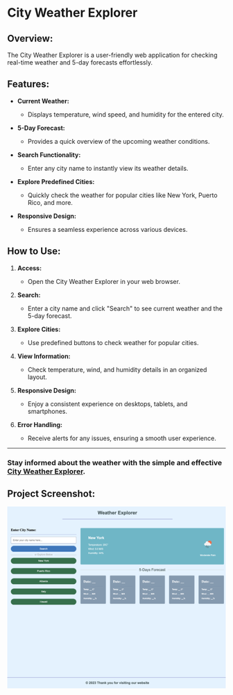 # City Weather Explorer

## Overview:

The City Weather Explorer is a user-friendly web application for checking real-time weather and 5-day forecasts effortlessly.

## Features:

- **Current Weather:**
  - Displays temperature, wind speed, and humidity for the entered city.
- **5-Day Forecast:**

  - Provides a quick overview of the upcoming weather conditions.

- **Search Functionality:**

  - Enter any city name to instantly view its weather details.

- **Explore Predefined Cities:**

  - Quickly check the weather for popular cities like New York, Puerto Rico, and more.

- **Responsive Design:**
  - Ensures a seamless experience across various devices.

## How to Use:

1. **Access:**

   - Open the City Weather Explorer in your web browser.

2. **Search:**

   - Enter a city name and click "Search" to see current weather and the 5-day forecast.

3. **Explore Cities:**

   - Use predefined buttons to check weather for popular cities.

4. **View Information:**

   - Check temperature, wind, and humidity details in an organized layout.

5. **Responsive Design:**

   - Enjoy a consistent experience on desktops, tablets, and smartphones.

6. **Error Handling:**
   - Receive alerts for any issues, ensuring a smooth user experience.

---

### Stay informed about the weather with the simple and effective [City Weather Explorer](https://jetniksyla.github.io/Weather_API/).

## Project Screenshot:

![Alt text](assets/Weather_API.html.png)
